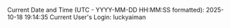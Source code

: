 Current Date and Time (UTC - YYYY-MM-DD HH:MM:SS formatted): 2025-10-18 19:14:35
Current User's Login: luckyaiman
